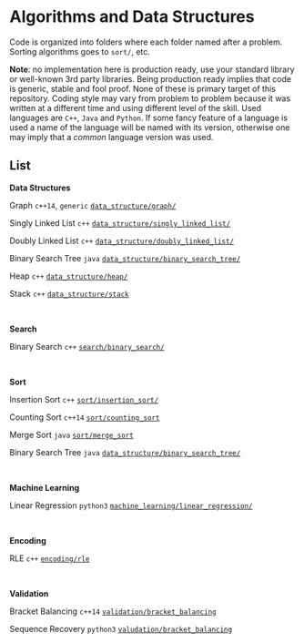 # Algorithms and Data Structures

Code is organized into folders where each folder named after a problem. Sorting algorithms goes to `sort/`, etc.

**Note**: no implementation here is production ready, use your standard library or well-known 3rd party libraries.
Being production ready implies that code is generic, stable and fool proof. None of these is primary target
of this repository. Coding style may vary from problem to problem because it was written at a different
time and using different level of the skill. Used languages are `C++`, `Java` and `Python`. If some fancy
feature of a language is used a name of the language will be named with its version, otherwise one may
imply that a *common* language version was used.


## List

**Data Structures**

Graph `c++14`, `generic` [`data_structure/graph/`](https://github.com/pvlbzn/algorithms/tree/master/data_structure/graph)

Singly Linked List `c++` [`data_structure/singly_linked_list/`](https://github.com/pvlbzn/algorithms/tree/master/data_structure/singly_linked_list)

Doubly Linked List `c++` [`data_structure/doubly_linked_list/`](https://github.com/pvlbzn/algorithms/tree/master/data_structure/doubly_linked_list)

Binary Search Tree `java` [`data_structure/binary_search_tree/`](https://github.com/pvlbzn/algorithms/tree/master/data_structure/binary_search_tree)

Heap `c++` [`data_structure/heap/`](https://github.com/pvlbzn/algorithms/tree/master/data_structure/heap)

Stack `c++` [`data_structure/stack`](https://github.com/pvlbzn/algorithms/tree/master/data_structure/stack)

<br>

**Search**

Binary Search `c++` [`search/binary_search/`](https://github.com/pvlbzn/algorithms/tree/master/search/binary_search)

<br>

**Sort**

Insertion Sort `c++` [`sort/insertion_sort/`](https://github.com/pvlbzn/algorithms/tree/master/sort/insertion_sort)

Counting Sort `c++14` [`sort/counting_sort`](https://github.com/pvlbzn/algorithms/tree/master/sort/counting_sort)

Merge Sort `java` [`sort/merge_sort`](https://github.com/pvlbzn/algorithms/tree/master/sort/merge_sort)

Binary Search Tree `java` [`data_structure/binary_search_tree/`](https://github.com/pvlbzn/algorithms/tree/master/data_structure/binary_search_tree)

<br>

**Machine Learning**

Linear Regression `python3` [`machine_learning/linear_regression/`](https://github.com/pvlbzn/algorithms/tree/master/machine_learning/linear_regression)

<br>

**Encoding**

RLE `c++` [`encoding/rle`](https://github.com/pvlbzn/algorithms/tree/master/encoding/rle)

<br>

**Validation**

Bracket Balancing `c++14` [`validation/bracket_balancing`](https://github.com/pvlbzn/algorithms/tree/master/validation/bracket_balancing)

Sequence Recovery `python3` [`valudation/bracket_balancing`](https://github.com/pvlbzn/algorithms/tree/master/validation/sequence_recovery)
